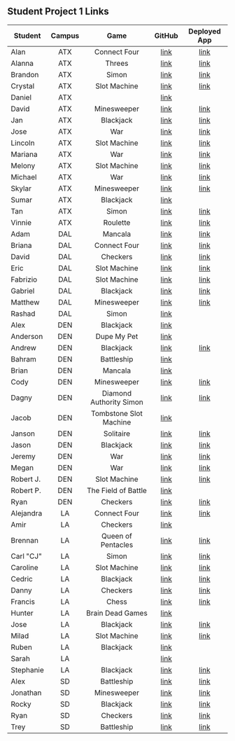 ## Student Project 1 Links

| Student | Campus | Game | GitHub | Deployed App |
|---|:---:|:---:|:---:|:---:|
| Alan | ATX | Connect Four | [link](https://github.com/acmccracken/Connect4) | [link](https://acmccracken.github.io/Connect4/) |
| Alanna | ATX | Threes | [link](https://github.com/celentanoad/Threes) | [link](https://celentanoad.github.io/Threes/) |
| Brandon | ATX | Simon | [link](https://github.com/bcarteratx/project1-simon) |  [link](https://bcarteratx.github.io/project1-simon/)|
| Crystal | ATX | Slot Machine | [link](https://github.com/crystallynnv/slot-machine) | [link](https://crystallynnv.github.io/slot-machine/) |
| Daniel | ATX |  | [link](https://github.com/90dandan/Project-One) |  |
| David | ATX | Minesweeper | [link](https://github.com/DavidStinson/mineland) | [link](https://davidstinson.github.io/mineland/) |
| Jan | ATX | Blackjack | [link](https://github.com/jlee8020/project-blackjack) | [link](https://jlee8020.github.io/project-blackjack/) |
| Jose | ATX | War | [link](https://github.com/newguy-cyber/WAR-Game2) | [link](https://newguy-cyber.github.io/WAR-Game2/) |
| Lincoln | ATX | Slot Machine | [link](https://github.com/lincolnyouree/slot-machine-project-1) | [link](https://lincolnyouree.github.io/slot-machine-project-1/) |
| Mariana | ATX | War | [link](https://github.com/MBJaeger/war) | [link](https://mbjaeger.github.io/war/) |
| Melony | ATX | Slot Machine | [link](https://github.com/msegnit/slot-machine) | [link](https://msegnit.github.io/slot-machine/) |
| Michael | ATX | War | [link](https://github.com/mlackey9601/War) | [link](https://mlackey9601.github.io/War/) |
| Skylar | ATX | Minesweeper | [link](https://github.com/skylarw19/Minesweeper) | [link](https://skylarw19.github.io/Minesweeper/) |
| Sumar | ATX | Blackjack | [link](https://github.com/sumardey5/BlackjackRepo) |  |
| Tan | ATX | Simon | [link](https://github.com/zeroxposur18/Project-One) | [link](https://zeroxposur18.github.io/Simon/) |
| Vinnie | ATX | Roulette | [link](https://github.com/vin23-dev/SEIproject1) | [link](https://vin23-dev.github.io/SEIproject1/) |
| Adam | DAL | Mancala | [link](https://github.com/azebolsky/Mancala) | [link](https://azebolsky.github.io/Mancala/) |
| Briana | DAL | Connect Four | [link](https://github.com/bnfisher4/project-1) | [link](https://bnfisher4.github.io/project-1/) |
| David | DAL | Checkers | [link](https://github.com/fastlane27/checkers-game) | [link](https://fastlane27.github.io/checkers-game/) |
| Eric | DAL | Slot Machine | [link](https://github.com/ericjames3681/slot-machine) | [link](https://ericjames3681.github.io/slot-machine/) |
| Fabrizio | DAL | Slot Machine | [link](https://github.com/fabo22/slot-machine-game) | [link](https://fabo22.github.io/slot-machine-game/) |
| Gabriel | DAL | Blackjack | [link](https://github.com/gar0085/blackjack-game) | [link](https://gar0085.github.io/blackjack-game/) |
| Matthew | DAL | Minesweeper | [link](https://github.com/Matthew-Coalson/MINESWEEPER-BROWSER-GAME) | [link](https://matthew-coalson.github.io/MINESWEEPER-BROWSER-GAME/) |
| Rashad | DAL | Simon | [link](https://github.com/showboat051/simonGame) |  |
| Alex | DEN | Blackjack | [link](https://github.com/Jennings6248/BlackJack) |  |
| Anderson | DEN | Dupe My Pet | [link](https://github.com/anderama100/DupeMyPet) |  |
| Andrew | DEN | Blackjack | [link](https://github.com/aclark13861/Black-jack) |  [link](https://aclark13861.github.io/Black-jack/) |
| Bahram | DEN | Battleship | [link](https://github.com/movlan/sei-cc-07-project-1) |  |
| Brian | DEN | Mancala | [link](https://github.com/brianbellini/Mancala) |  |
| Cody | DEN | Minesweeper | [link](https://github.com/CodyLHart/minesweeper) | [link](https://codylhart.github.io/minesweeper/) |
| Dagny | DEN | Diamond Authority Simon | [link](https://github.com/DagnyJay/diamond-authority-simon) | [link](https://dagnyjay.github.io/diamond-authority-simon/) |
| Jacob | DEN | Tombstone Slot Machine | [link](https://github.com/LaunchPad90/TombstoneSlotMachine) |  |
| Janson | DEN | Solitaire | [link](https://github.com/jayjaybunce/Solitaire-JS) | [link](https://jayjaybunce.github.io/Solitaire-JS/) |
| Jason | DEN | Blackjack | [link](https://github.com/JasonCasse/Blackjack) | [link](https://jasoncasse.github.io/Blackjack/) |
| Jeremy | DEN | War | [link](https://github.com/TheJoo44/War-Game) | [link](https://thejoo44.github.io/War-Game/) |
| Megan | DEN | War | [link](https://github.com/meganforgey/WAR) | [link](https://meganforgey.github.io/WAR/) |
| Robert J. | DEN | Slot Machine | [link](https://github.com/rjohnson0707/Slot-Machine) | [link](https://rjohnson0707.github.io/Slot-Machine/) |
| Robert P. | DEN | The Field of Battle | [link](https://github.com/rperillo1/The-Field-of-Battle) |  |
| Ryan | DEN | Checkers | [link](https://github.com/Ryan-Finch/Checkers) | [link](https://ryan-finch.github.io/Checkers/) |
| Alejandra | LA | Connect Four | [link](https://github.com/patinoale/project1-connect-four) | [link](https://patinoale.github.io/project1-connect-four/) |
| Amir | LA | Checkers | [link](https://github.com/Amir9499-99/Checkers-Game) |  |
| Brennan | LA | Queen of Pentacles | [link](https://github.com/Chariot7/Project1) | [link](https://chariot7.github.io/Project1/) |
| Carl "CJ" | LA | Simon | [link](https://github.com/cjstokes91/SIMON-SAYS) | [link](https://cjstokes91.github.io/SIMON-SAYS/) |
| Caroline | LA | Slot Machine | [link](https://github.com/H-b8/slot-machine-game) | [link](https://h-b8.github.io/slot-machine-game/) |
| Cedric | LA | Blackjack | [link](https://github.com/ccrisolo/project1) | [link](https://ccrisolo.github.io/project1/) |
| Danny | LA | Checkers | [link](https://github.com/chasmad/checkers) | [link](https://chasmad.github.io/checkers/) |
| Francis | LA | Chess | [link](https://git.generalassemb.ly/FrancisMel24/Project_1_Chess_Game) | [link](https://pages.git.generalassemb.ly/FrancisMel24/Project_1_Chess_Game/) |
| Hunter | LA | Brain Dead Games | [link](https://github.com/Hunner4D/b-d-games) |  |
| Jose | LA | Blackjack | [link](https://github.com/codecallogic/blackjack) | [link](https://codecallogic.github.io/blackjack/) |
| Milad | LA | Slot Machine | [link](https://github.com/MiladMalakooti/slot-machine-game) | [link](https://miladmalakooti.github.io/slot-machine-game/) |
| Ruben | LA | Blackjack | [link](https://github.com/R101010/Blackjack--Honest-Cheat) |  |
| Sarah | LA |  | [link](https://github.com/arghmatey/project1) |  |
| Stephanie | LA | Blackjack | [link](https://github.com/skimalee/blackjack) | [link](https://skimalee.github.io/blackjack/) |
| Alex | SD | Battleship | [link](https://git.generalassemb.ly/Codealicious/battleship) | [link](https://pages.git.generalassemb.ly/Codealicious/battleship/) |
| Jonathan | SD | Minesweeper | [link](https://github.com/WhskyRbbt/Project-1) | [link](https://whskyrbbt.github.io/Project-1/) |
| Rocky | SD | Blackjack | [link](https://github.com/rockyliwanag/Blackjack) | [link](https://rockyliwanag.github.io/Blackjack/) |
| Ryan | SD | Checkers | [link](https://github.com/RyanBranco/Checkers) | [link](https://ryanbranco.github.io/Checkers/) |
| Trey | SD | Battleship | [link](https://github.com/tshuldberg/Battleship-JS/) | [link](https://tshuldberg.github.io/Battleship-JS/) |
